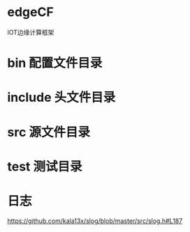 # edgeCF

IOT边缘计算框架

# bin 配置文件目录

# include 头文件目录

# src 源文件目录

# test 测试目录

# 日志

https://github.com/kala13x/slog/blob/master/src/slog.h#L187
